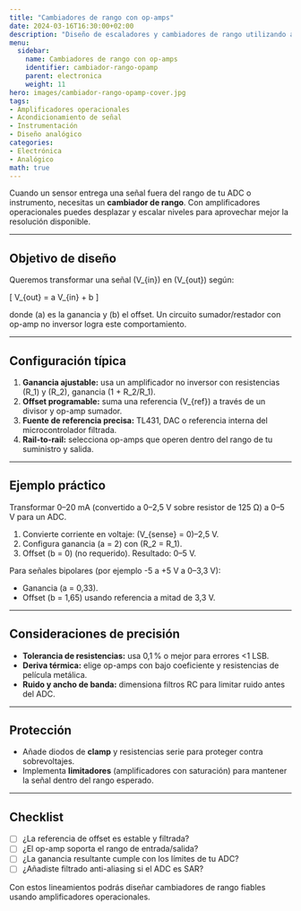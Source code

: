 ```yaml
---
title: "Cambiadores de rango con op-amps"
date: 2024-03-16T16:30:00+02:00
description: "Diseño de escaladores y cambiadores de rango utilizando amplificadores operacionales para acondicionamiento de señales."
menu:
  sidebar:
    name: Cambiadores de rango con op-amps
    identifier: cambiador-rango-opamp
    parent: electronica
    weight: 11
hero: images/cambiador-rango-opamp-cover.jpg
tags:
- Amplificadores operacionales
- Acondicionamiento de señal
- Instrumentación
- Diseño analógico
categories:
- Electrónica
- Analógico
math: true
---
```


Cuando un sensor entrega una señal fuera del rango de tu ADC o instrumento, necesitas un **cambiador de rango**. Con amplificadores operacionales puedes desplazar y escalar niveles para aprovechar mejor la resolución disponible.

---

## Objetivo de diseño

Queremos transformar una señal \(V_{in}\) en \(V_{out}\) según:

\[
V_{out} = a V_{in} + b
\]

donde \(a\) es la ganancia y \(b\) el offset. Un circuito sumador/restador con op-amp no inversor logra este comportamiento.

---

## Configuración típica

1. **Ganancia ajustable:** usa un amplificador no inversor con resistencias \(R_1\) y \(R_2\), ganancia \(1 + R_2/R_1\).
2. **Offset programable:** suma una referencia \(V_{ref}\) a través de un divisor y op-amp sumador.
3. **Fuente de referencia precisa:** TL431, DAC o referencia interna del microcontrolador filtrada.
4. **Rail-to-rail:** selecciona op-amps que operen dentro del rango de tu suministro y salida.

---

## Ejemplo práctico

Transformar 0–20 mA (convertido a 0–2,5 V sobre resistor de 125 Ω) a 0–5 V para un ADC.

1. Convierte corriente en voltaje: \(V_{sense} = 0\)–2,5 V.
2. Configura ganancia \(a = 2\) con \(R_2 = R_1\).
3. Offset \(b = 0\) (no requerido). Resultado: 0–5 V.

Para señales bipolares (por ejemplo -5 a +5 V a 0–3,3 V):

- Ganancia \(a = 0,33\).
- Offset \(b = 1,65\) usando referencia a mitad de 3,3 V.

---

## Consideraciones de precisión

- **Tolerancia de resistencias:** usa 0,1 % o mejor para errores <1 LSB.
- **Deriva térmica:** elige op-amps con bajo coeficiente y resistencias de película metálica.
- **Ruido y ancho de banda:** dimensiona filtros RC para limitar ruido antes del ADC.

---

## Protección

- Añade diodos de **clamp** y resistencias serie para proteger contra sobrevoltajes.
- Implementa **limitadores** (amplificadores con saturación) para mantener la señal dentro del rango esperado.

---

## Checklist

- [ ] ¿La referencia de offset es estable y filtrada?
- [ ] ¿El op-amp soporta el rango de entrada/salida?
- [ ] ¿La ganancia resultante cumple con los límites de tu ADC?
- [ ] ¿Añadiste filtrado anti-aliasing si el ADC es SAR?

Con estos lineamientos podrás diseñar cambiadores de rango fiables usando amplificadores operacionales.
